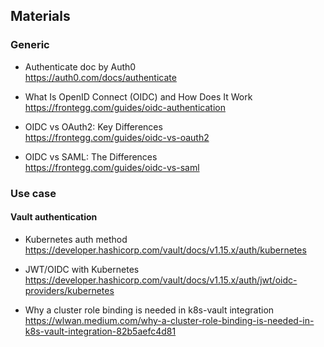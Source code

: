 ## Materials  

### Generic
+ Authenticate doc by Auth0  
https://auth0.com/docs/authenticate  

+ What Is OpenID Connect (OIDC) and How Does It Work  
https://frontegg.com/guides/oidc-authentication  

+ OIDC vs OAuth2: Key Differences  
https://frontegg.com/guides/oidc-vs-oauth2  

+ OIDC vs SAML: The Differences  
https://frontegg.com/guides/oidc-vs-saml  

### Use case
#### Vault authentication  
+ Kubernetes auth method  
https://developer.hashicorp.com/vault/docs/v1.15.x/auth/kubernetes  

+ JWT/OIDC with Kubernetes  
https://developer.hashicorp.com/vault/docs/v1.15.x/auth/jwt/oidc-providers/kubernetes  

+ Why a cluster role binding is needed in k8s-vault integration  
https://wlwan.medium.com/why-a-cluster-role-binding-is-needed-in-k8s-vault-integration-82b5aefc4d81  